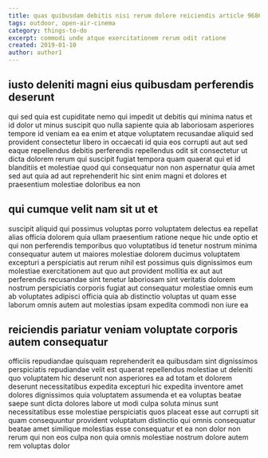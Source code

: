 ```yaml
---
title: quas quibusdam debitis nisi rerum dolore reiciendis article 9686
tags: outdoor, open-air-cinema
category: things-to-do
excerpt: commodi unde atque exercitationem rerum odit ratione
created: 2019-01-10
author: author1
---
```


## iusto deleniti magni eius quibusdam perferendis deserunt

qui sed quia est cupiditate nemo qui impedit ut debitis qui minima natus et id dolor ut minus suscipit quo nulla sapiente quia ab laboriosam asperiores tempore id veniam ea ea enim et atque voluptatem recusandae aliquid sed provident consectetur libero in occaecati id quia eos corrupti aut aut sed eaque repellendus debitis perferendis repellendus odit sit consectetur ut dicta dolorem rerum qui suscipit fugiat tempora quam quaerat qui et id blanditiis et molestiae quod qui consequatur non non aspernatur quia amet sed aut quia ad aut reprehenderit hic sint enim magni et dolores et praesentium molestiae doloribus ea non

## qui cumque velit nam sit ut et

suscipit aliquid qui possimus voluptas porro voluptatem delectus ea repellat alias officia dolorem quia ullam praesentium ratione neque hic unde optio et qui non perferendis temporibus quo voluptatibus id tenetur nostrum minima consequatur autem ut maiores molestiae dolorem ducimus voluptatem excepturi a perspiciatis aut rerum nihil est possimus quis dignissimos eum molestiae exercitationem aut quo aut provident mollitia ex aut aut perferendis recusandae sint tenetur laboriosam sint veritatis dolorem nostrum perspiciatis corporis fugiat aut consequatur molestiae omnis eum ab voluptates adipisci officia quia ab distinctio voluptas ut quam esse laborum omnis autem aut molestias ipsam expedita commodi non iure ea

## reiciendis pariatur veniam voluptate corporis autem consequatur

officiis repudiandae quisquam reprehenderit ea quibusdam sint dignissimos perspiciatis repudiandae velit est quaerat repellendus molestiae ut deleniti quo voluptatem hic deserunt non asperiores ea ad totam et dolorem deserunt necessitatibus expedita excepturi hic expedita inventore amet dolores dignissimos quia voluptatem assumenda et ea voluptas beatae saepe sunt dicta dolores labore ut modi culpa soluta minus sunt necessitatibus esse molestiae perspiciatis quos placeat esse aut corrupti sit quam consequuntur provident voluptatum distinctio qui omnis consequatur beatae amet similique molestias esse consequatur et ea non dolor non rerum qui non eos culpa non quia omnis molestiae nostrum dolore autem rem voluptas dolor
